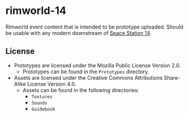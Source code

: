 # rimworld-14
Rimworld event content that is intended to be prototype uploaded.
Should be usable with any modern downstream of [Space Station 14](https://github.com/space-wizards/space-station-14/).

## License
- Prototypes are licensed under the Mozilla Public License Version 2.0.
    - Prototypes can be found in the `Prototypes` directory.
- Assets are licensed under the Creative Commons Attributions Share-Alike License Version 4.0.
    - Assets can be found in the following directories:
        - `Textures`
        - `Sounds`
        - `Guidebook`